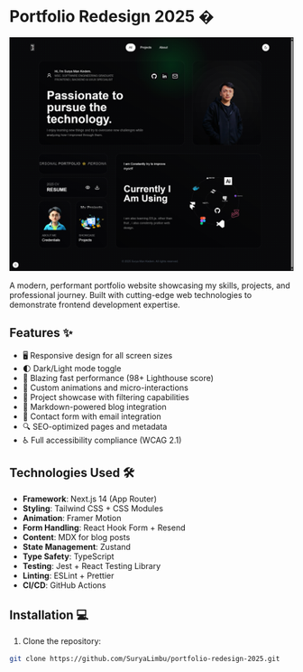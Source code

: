 # Portfolio Redesign 2025 �

![Project Preview](./public/preview.png) <!-- Add a preview image if available -->

A modern, performant portfolio website showcasing my skills, projects, and professional journey. Built with cutting-edge web technologies to demonstrate frontend development expertise.

## Features ✨

- 🖥️ Responsive design for all screen sizes
- 🌓 Dark/Light mode toggle
- 🚀 Blazing fast performance (98+ Lighthouse score)
- 🎨 Custom animations and micro-interactions
- 📂 Project showcase with filtering capabilities
- 📝 Markdown-powered blog integration
- 📧 Contact form with email integration
- 🔍 SEO-optimized pages and metadata
- ♿ Full accessibility compliance (WCAG 2.1)

## Technologies Used 🛠️

- **Framework**: Next.js 14 (App Router)
- **Styling**: Tailwind CSS + CSS Modules
- **Animation**: Framer Motion
- **Form Handling**: React Hook Form + Resend
- **Content**: MDX for blog posts
- **State Management**: Zustand
- **Type Safety**: TypeScript
- **Testing**: Jest + React Testing Library
- **Linting**: ESLint + Prettier
- **CI/CD**: GitHub Actions

## Installation 💻

1. Clone the repository:
```bash
git clone https://github.com/SuryaLimbu/portfolio-redesign-2025.git